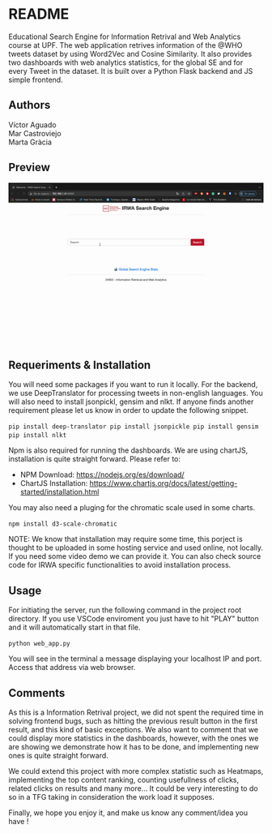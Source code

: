 # README

Educational Search Engine for Information Retrival and Web Analytics course at UPF. The web application retrives information of the @WHO tweets dataset by using Word2Vec and Cosine Similarity. It also provides two dashboards with web analytics statistics, for the global SE and for every Tweet in the dataset. It is built over a Python Flask backend and JS simple frontend.  

## Authors

Víctor Aguado <br>
Mar Castroviejo <br>
Marta Gràcia <br>

## Preview
<img src="https://github.com/SrtoPeixet/EducationalSearchEngine/raw/master/preview.gif" width="1080" height=auto />

## Requeriments & Installation

You will need some packages if you want to run it locally. For the backend, we use DeepTranslator for processing tweets in non-english languages. You will also need to install jsonpickl, gensim and nlkt. If anyone finds another requirement please let us know in order to update the following snippet. 

`pip install deep-translator
pip install jsonpickle
pip install gensim
pip install nlkt`

Npm is also required for running the dashboards. We are using chartJS, installation is quite straight forward. Please refer to:

- NPM Download: https://nodejs.org/es/download/
- ChartJS Installation: https://www.chartjs.org/docs/latest/getting-started/installation.html

You may also need a pluging for the chromatic scale used in some charts.

`npm install d3-scale-chromatic`

NOTE: We know that installation may require some time, this porject is thought to be uploaded in some hosting service and used online, not locally. If you need some video demo we can provide it. You can also check source code for IRWA specific functionalities to avoid installation process.

## Usage

For initiating the server, run the following command in the project root directory. If you use VSCode enviroment you just have to hit "PLAY" button and it will automatically start in that file.

`python web_app.py`

You will see in the terminal a message displaying your localhost IP and port. Access that address via web browser.

## Comments

As this is a Information Retrival project, we did not spent the required time in solving frontend bugs, such as hitting the previous result button in the first result, and this kind of basic exceptions. We also want to comment that we could display more statistics in the dashboards, however, with the ones we are showing we demonstrate how it has to be done, and implementing new ones is quite straight forward. 

We could extend this project with more complex statistic such as Heatmaps, implementing the top content ranking, counting usefullness of clicks, related clicks on results and many more... It could be very interesting to do so in a TFG taking in consideration the work load it supposes. 

Finally, we hope you enjoy it, and make us know any comment/idea you have !

